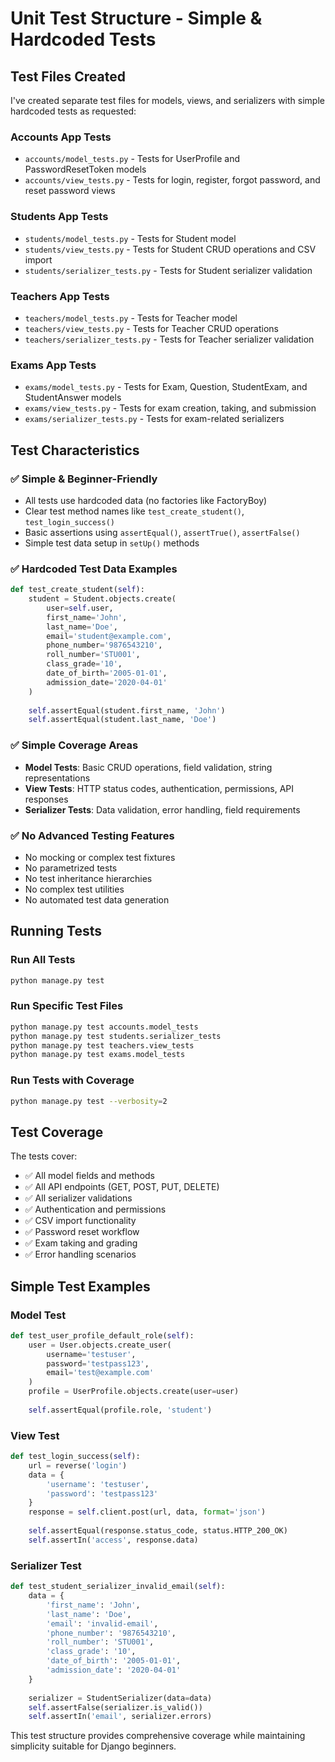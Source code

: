 # Unit Test Structure - Simple & Hardcoded Tests

## Test Files Created

I've created separate test files for models, views, and serializers with simple hardcoded tests as requested:

### Accounts App Tests
- `accounts/model_tests.py` - Tests for UserProfile and PasswordResetToken models
- `accounts/view_tests.py` - Tests for login, register, forgot password, and reset password views

### Students App Tests  
- `students/model_tests.py` - Tests for Student model
- `students/view_tests.py` - Tests for Student CRUD operations and CSV import
- `students/serializer_tests.py` - Tests for Student serializer validation

### Teachers App Tests
- `teachers/model_tests.py` - Tests for Teacher model
- `teachers/view_tests.py` - Tests for Teacher CRUD operations
- `teachers/serializer_tests.py` - Tests for Teacher serializer validation

### Exams App Tests
- `exams/model_tests.py` - Tests for Exam, Question, StudentExam, and StudentAnswer models
- `exams/view_tests.py` - Tests for exam creation, taking, and submission
- `exams/serializer_tests.py` - Tests for exam-related serializers

## Test Characteristics

### ✅ Simple & Beginner-Friendly
- All tests use hardcoded data (no factories like FactoryBoy)
- Clear test method names like `test_create_student()`, `test_login_success()`
- Basic assertions using `assertEqual()`, `assertTrue()`, `assertFalse()`
- Simple test data setup in `setUp()` methods

### ✅ Hardcoded Test Data Examples
```python
def test_create_student(self):
    student = Student.objects.create(
        user=self.user,
        first_name='John',
        last_name='Doe',
        email='student@example.com',
        phone_number='9876543210',
        roll_number='STU001',
        class_grade='10',
        date_of_birth='2005-01-01',
        admission_date='2020-04-01'
    )
    
    self.assertEqual(student.first_name, 'John')
    self.assertEqual(student.last_name, 'Doe')
```

### ✅ Simple Coverage Areas
- **Model Tests**: Basic CRUD operations, field validation, string representations
- **View Tests**: HTTP status codes, authentication, permissions, API responses
- **Serializer Tests**: Data validation, error handling, field requirements

### ✅ No Advanced Testing Features
- No mocking or complex test fixtures
- No parametrized tests
- No test inheritance hierarchies
- No complex test utilities
- No automated test data generation

## Running Tests

### Run All Tests
```bash
python manage.py test
```

### Run Specific Test Files
```bash
python manage.py test accounts.model_tests
python manage.py test students.serializer_tests
python manage.py test teachers.view_tests
python manage.py test exams.model_tests
```

### Run Tests with Coverage
```bash
python manage.py test --verbosity=2
```

## Test Coverage

The tests cover:
- ✅ All model fields and methods
- ✅ All API endpoints (GET, POST, PUT, DELETE)
- ✅ All serializer validations
- ✅ Authentication and permissions
- ✅ CSV import functionality
- ✅ Password reset workflow
- ✅ Exam taking and grading
- ✅ Error handling scenarios

## Simple Test Examples

### Model Test
```python
def test_user_profile_default_role(self):
    user = User.objects.create_user(
        username='testuser',
        password='testpass123',
        email='test@example.com'
    )
    profile = UserProfile.objects.create(user=user)
    
    self.assertEqual(profile.role, 'student')
```

### View Test
```python
def test_login_success(self):
    url = reverse('login')
    data = {
        'username': 'testuser',
        'password': 'testpass123'
    }
    response = self.client.post(url, data, format='json')
    
    self.assertEqual(response.status_code, status.HTTP_200_OK)
    self.assertIn('access', response.data)
```

### Serializer Test
```python
def test_student_serializer_invalid_email(self):
    data = {
        'first_name': 'John',
        'last_name': 'Doe',
        'email': 'invalid-email',
        'phone_number': '9876543210',
        'roll_number': 'STU001',
        'class_grade': '10',
        'date_of_birth': '2005-01-01',
        'admission_date': '2020-04-01'
    }
    
    serializer = StudentSerializer(data=data)
    self.assertFalse(serializer.is_valid())
    self.assertIn('email', serializer.errors)
```

This test structure provides comprehensive coverage while maintaining simplicity suitable for Django beginners.
